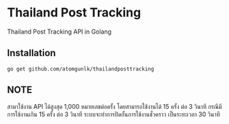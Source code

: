 # Thailand Post Tracking
Thailand Post Tracking API in Golang

## Installation
```shell
go get github.com/atomgunlk/thailandposttracking
```


## NOTE
สามาใช้งาน API ได้สูงสุด 1,000 หมายเลขต่อครั้ง โดยสามารถใช้งานได้ 15 ครั้ง ต่อ 3 วินาที กรณีมีการใช้งานเกิน 15 ครั้ง ต่อ 3 วินาที ระบบจะทำการปิดกั้นการใช้งานชั่วคราว เป็นระยะเวลา 30 วินาที